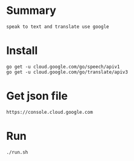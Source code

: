 # Summary
```
speak to text and translate use google
```

# Install
```shell
go get -u cloud.google.com/go/speech/apiv1
go get -u cloud.google.com/go/translate/apiv3
```

# Get json file
```
https://console.cloud.google.com
```

# Run
```shell
./run.sh
```